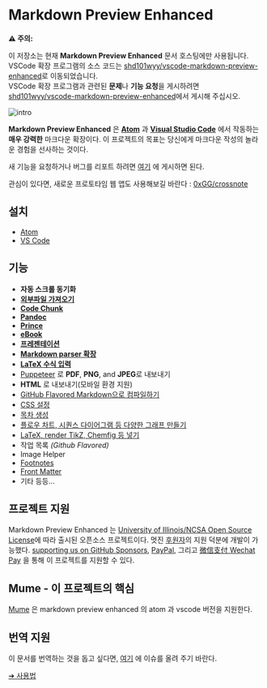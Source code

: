 # Markdown Preview Enhanced

**⚠️ 주의:**

이 저장소는 현재 **Markdown Preview Enhanced** 문서 호스팅에만 사용됩니다.  
VSCode 확장 프로그램의 소스 코드는 [shd101wyy/vscode-markdown-preview-enhanced](https://github.com/shd101wyy/vscode-markdown-preview-enhanced)로 이동되었습니다.  
VSCode 확장 프로그램과 관련된 **문제**나 **기능 요청**을 게시하려면 [shd101wyy/vscode-markdown-preview-enhanced](https://github.com/shd101wyy/vscode-markdown-preview-enhanced)에서 게시해 주십시오.

![intro](https://user-images.githubusercontent.com/1908863/28227953-eb6eefa4-68a1-11e7-8769-96ea83facf3b.png)


**Markdown Preview Enhanced** 은 [**Atom**](https://atom.io/packages/markdown-preview-enhanced) 과 [**Visual Studio Code**](https://marketplace.visualstudio.com/items?itemName=shd101wyy.markdown-preview-enhanced) 에서 작동하는 **매우 강력한** 마크다운 확장이다. 
이 프로젝트의 목표는 당신에게 마크다운 작성의 놀라운 경험을 선사하는 것이다.

새 기능을 요청하거나 버그를 리포트 하려면 [여기](https://github.com/shd101wyy/markdown-preview-enhanced/issues) 에 게시하면 된다.

관심이 있다면, 새로운 프로토타임 웹 앱도 사용해보길 바란다 : [0xGG/crossnote](https://github.com/0xGG/crossnote)

## 설치

- [Atom](ko-kr/installation.md)
- [VS Code](ko-kr/vscode-installation.md)

## 기능

- **자동 스크롤 동기화**
- **[외부파일 가져오기](ko-kr/file-imports.md)**
- **[Code Chunk](ko-kr/code-chunk.md)**
- **[Pandoc](ko-kr/pandoc.md)**
- **[Prince](ko-kr/prince.md)**
- **[eBook](ko-kr/ebook.md)**
- **[프레젠테이션](ko-kr/presentation.md)**
- **[Markdown parser 확장](ko-kr/extend-parser.md)**
- **[LaTeX 수식 입력](ko-kr/math.md)**
- [Puppeteer](ko-kr/puppeteer.md) 로 **PDF**, **PNG**, and **JPEG**로 내보내기
-  **HTML** 로 내보내기(모바일 환경 지원)
- [GitHub Flavored Markdown으로 컴파일하기](ko-kr/markdown.md)
- [CSS 설정](ko-kr/customize-css.md)
- [목차 생성](ko-kr/toc.md)
- [플로우 차트, 시퀀스 다이어그램 등 다양한 그래프 만들기](ko-kr/diagrams.md)
- [LaTeX, render TikZ, Chemfig 등 넣기](ko-kr/code-chunk.md?id=latex)
- 작업 목록 _(Github Flavored)_
- Image Helper
- [Footnotes](https://github.com/shd101wyy/markdown-preview-enhanced/issues/35)
- [Front Matter](https://github.com/shd101wyy/markdown-preview-enhanced/issues/100)
- 기타 등등...

## 프로젝트 지원

Markdown Preview Enhanced 는 [University of Illinois/NCSA Open Source License](LICENSE.md)에 따라 출시된 오픈소스 프로젝트이다. 멋진 [후원자](backers.md)의 지원 덕분에 개발이 가능했다. [supporting us on GitHub Sponsors](https://github.com/sponsors/shd101wyy), [PayPal](https://shd101wyy.github.io/markdown-preview-enhanced/#/paypal), 그리고 [微信支付 Wechat Pay](https://shd101wyy.github.io/markdown-preview-enhanced/#/wechat) 을 통해 이 프로젝트를 지원할 수 있다.

## Mume - 이 프로젝트의 핵심

[Mume](https://github.com/shd101wyy/mume) 은 markdown preview enhanced 의 atom 과 vscode 버전을 지원한다.

## 번역 지원

이 문서를 번역하는 것을 돕고 싶다면, [여기](https://github.com/shd101wyy/markdown-preview-enhanced/issues) 에 이슈를 올려 주기 바란다.

[➔ 사용법](ko-kr/usages.md)
